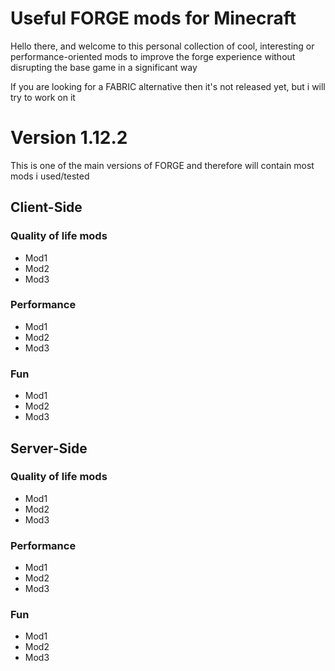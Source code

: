 # Useful FORGE mods for Minecraft
Hello there, and welcome to this personal collection of cool, interesting or performance-oriented mods to improve the forge experience without disrupting the base game in a significant way

If you are looking for a FABRIC alternative then it's not released yet, but i will try to work on it

# Version 1.12.2
This is one of the main versions of FORGE and therefore will contain most mods i used/tested

## Client-Side

### Quality of life mods
 - Mod1
 - Mod2
 - Mod3
 
### Performance
 - Mod1
 - Mod2
 - Mod3
 
### Fun
 - Mod1
 - Mod2
 - Mod3
 
## Server-Side

### Quality of life mods
 - Mod1
 - Mod2
 - Mod3
 
### Performance
 - Mod1
 - Mod2
 - Mod3
 
### Fun
 - Mod1
 - Mod2
 - Mod3
 
